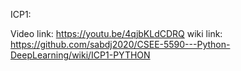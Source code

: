 ICP1: 

Video link: https://youtu.be/4qjbKLdCDRQ
wiki link: https://github.com/sabdj2020/CSEE-5590---Python-DeepLearning/wiki/ICP1-PYTHON
